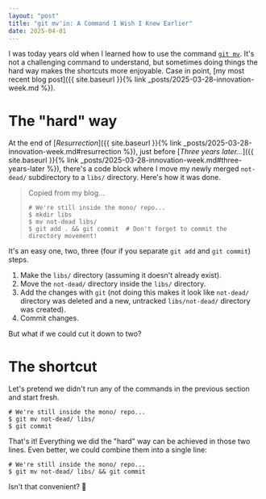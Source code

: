 ```yaml
---
layout: "post"
title: "git mv'in: A Command I Wish I Knew Earlier"
date: 2025-04-01
---
```


I was today years old when I learned how to use the command [`git mv`](https://git-scm.com/docs/git-mv).
It's not a challenging command to understand,
but sometimes doing things the hard way makes the shortcuts more enjoyable.
Case in point, [my most recent blog post]({{ site.baseurl }}{% link _posts/2025-03-28-innovation-week.md %}).

# The "hard" way
At the end of [_Resurrection_]({{ site.baseurl }}{% link _posts/2025-03-28-innovation-week.md#resurrection %}),
just before [_Three years later..._]({{ site.baseurl }}{% link _posts/2025-03-28-innovation-week.md#three-years-later %}), there's a code block where I move my newly merged `not-dead/` subdirectory to a `libs/` directory.
Here's how it was done.
<blockquote>
Copied from my blog...

```shell
# We're still inside the mono/ repo...
$ mkdir libs
$ mv not-dead libs/
$ git add . && git commit  # Don't forget to commit the directory movement!
```
</blockquote>

It's an easy one, two, three (four if you separate `git add` and `git commit`) steps.
1. Make the `libs/` directory (assuming it doesn't already exist).
2. Move the `not-dead/` directory inside the `libs/` directory.
3. Add the changes with `git` (not doing this makes it look like `not-dead/` directory was deleted and a new, untracked `libs/not-dead/` directory was created).
4. Commit changes.

But what if we could cut it down to two?

# The shortcut
Let's pretend we didn't run any of the commands in the previous section and start fresh.
```shell
# We're still inside the mono/ repo...
$ git mv not-dead/ libs/
$ git commit
```

That's it!
Everything we did the "hard" way can be achieved in those two lines.
Even better, we could combine them into a single line:
```shell
# We're still inside the mono/ repo...
$ git mv not-dead/ libs/ && git commit
```

Isn't that convenient?
🙂
